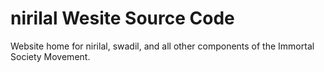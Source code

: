 # nirilal Wesite Source Code
Website home for nirilal, swadil, and all other components of the Immortal Society Movement.
